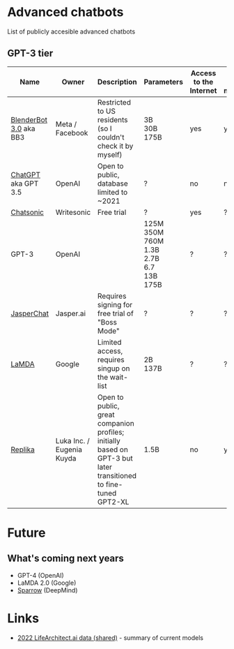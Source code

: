 # Advanced chatbots
List of publicly accesible advanced chatbots

## GPT-3 tier
Name | Owner | Description | Parameters | Access to the Internet | Long-term memory | Generate images | Lanugages | Research Papers
--- | --- | --- | --- | --- | --- | --- | --- | ---
[BlenderBot 3.0](https://blenderbot.ai/) aka BB3 | Meta / Facebook | Restricted to US residents (so I couldn't check it by myself) | 3B<br>30B<br>175B | yes | yes | ? | English | [link](https://arxiv.org/abs/2208.03188)
[ChatGPT](https://chat.openai.com/chat) aka GPT 3.5 | OpenAI | Open to public, database limited to ~2021 | ? | no | no | no | Multilanguage | ?
[Chatsonic](https://writesonic.com/chat) | Writesonic | Free trial | ? | yes | ? | yes | ? | ?
GPT-3 | OpenAI | | 125M<br>350M<br>760M<br>1.3B<br>2.7B<br>6.7<br>13B<br>175B | ? | ? | ? | English (primarily), German, Romanian and possibly others incidentally | [link](https://arxiv.org/abs/2005.14165)
[JasperChat](https://app.jasper.ai/) | Jasper.ai | Requires signing for free trial of "Boss Mode" | ? | ? | ? | ? | ? | ?
[LaMDA](aitestkitchen.withgoogle.com) | Google | Limited access, requires singup on the wait-list | 2B<br>137B | ? | ? | ? | ? | [link](https://arxiv.org/pdf/2201.08239.pdf)
[Replika](https://replika.ai/) | Luka Inc. / Eugenia Kuyda | Open to public, great companion profiles; initially based on GPT-3 but later transitioned to fine-tuned GPT2-XL | 1.5B | no | yes | no | English | ?

# Future

## What's coming next years

* GPT-4 (OpenAI)
* LaMDA 2.0 (Google)
* [Sparrow](https://storage.googleapis.com/deepmind-media/DeepMind.com/Authors-Notes/sparrow/sparrow-final.pdf) (DeepMind)

# Links

* [2022 LifeArchitect.ai data (shared)](https://docs.google.com/spreadsheets/d/1O5KVQW1Hx5ZAkcg8AIRjbQLQzx2wVaLl0SqUu-ir9Fs/edit#gid=1158069878) - summary of current models
